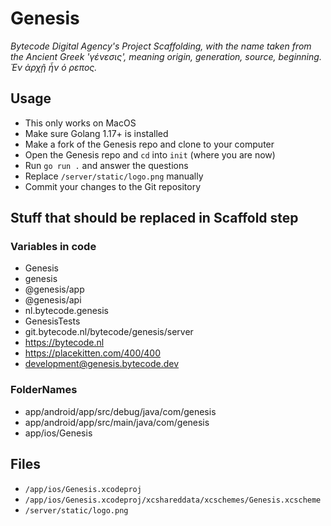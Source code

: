 # Genesis

_Bytecode Digital Agency's Project Scaffolding, with the name taken from the Ancient Greek 'γένεσις', meaning origin, generation, source, beginning. Ἐν ἀρχῇ ἦν ὁ ρεπος._

## Usage

* This only works on MacOS
* Make sure Golang 1.17+ is installed
* Make a fork of the Genesis repo and clone to your computer
* Open the Genesis repo and `cd` into `init` (where you are now)
* Run `go run .` and answer the questions
* Replace `/server/static/logo.png` manually
* Commit your changes to the Git repository

## Stuff that should be replaced in Scaffold step

### Variables in code

* Genesis
* genesis
* @genesis/app
* @genesis/api
* nl.bytecode.genesis
* GenesisTests
* git.bytecode.nl/bytecode/genesis/server
* https://bytecode.nl
* https://placekitten.com/400/400
* development@genesis.bytecode.dev

### FolderNames
* app/android/app/src/debug/java/com/genesis
* app/android/app/src/main/java/com/genesis
* app/ios/Genesis

## Files

* `/app/ios/Genesis.xcodeproj`
* `/app/ios/Genesis.xcodeproj/xcshareddata/xcschemes/Genesis.xcscheme`
* `/server/static/logo.png`
